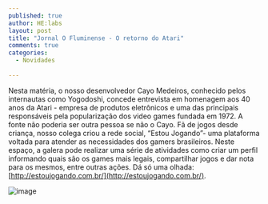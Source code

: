 ```yaml
---
published: true
author: HE:labs
layout: post
title: "Jornal O Fluminense - O retorno do Atari"
comments: true
categories:
  - Novidades
     
---
```


Nesta matéria, o nosso desenvolvedor Cayo Medeiros, conhecido pelos internautas como Yogodoshi, concede entrevista em homenagem aos 40 anos da Atari - empresa de produtos eletrônicos e uma das principais responsáveis pela popularização dos video games fundada em 1972. A fonte não poderia ser outra pessoa se não o Cayo. Fã de jogos desde criança, nosso colega criou a rede social, “Estou Jogando”- uma plataforma voltada para atender as necessidades dos gamers brasileiros. Neste espaço, a galera pode realizar uma série de atividades como criar um perfil informando quais são os games mais legais, compartilhar jogos e dar nota para os mesmos, entre outras ações. Dá só uma olhada: [http://estoujogando.com.br/](http://estoujogando.com.br/).

![image](/blog/images/posts/2012-07-03/atari.jpg)
